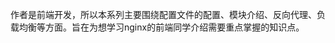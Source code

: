 <!--
 * @Descripttion: 
 * @Version: 1.0.0
 * @Author: lilufei3
 * @Date: 2020-04-28 13:05:15
 * @LastEditors: lilufei3
 * @LastEditTime: 2020-04-28 13:13:23
 -->

作者是前端开发，所以本系列主要围绕配置文件的配置、模块介绍、反向代理、负载均衡等方面。旨在为想学习nginx的前端同学介绍需要重点掌握的知识点。
